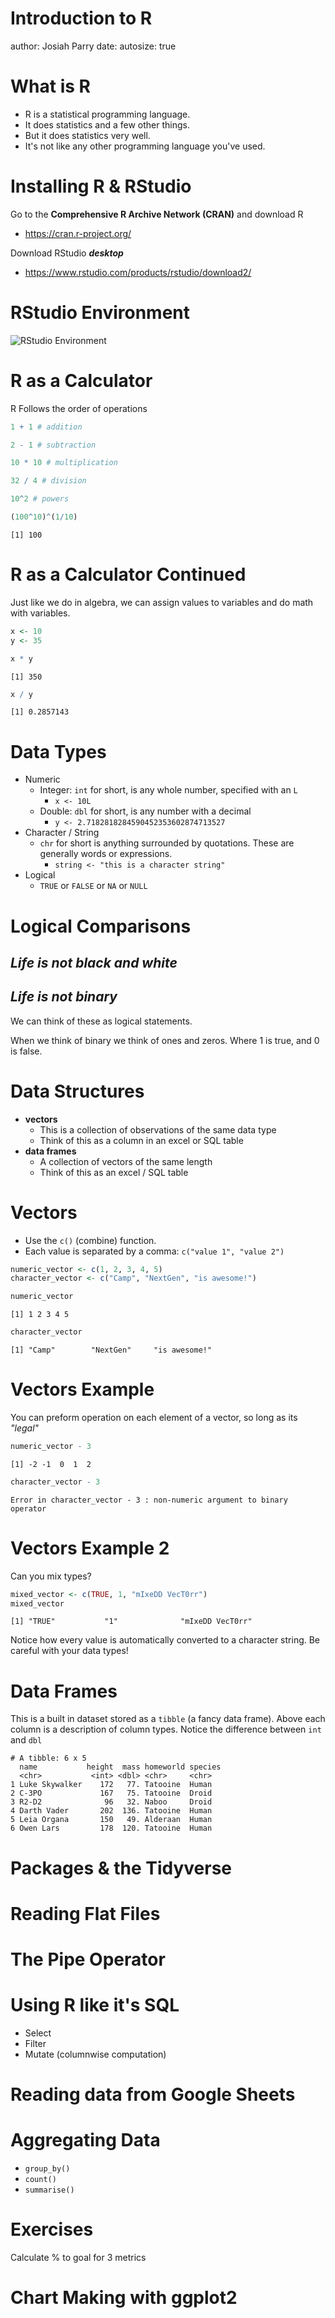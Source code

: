 Introduction to R
========================================================
author: Josiah Parry
date: 
autosize: true

What is R
========================================================

* R is a statistical programming language.
* It does statistics and a few other things.
* But it does statistics very well.
* It's not like any other programming language you've used. 


Installing R & RStudio
=====================================================

Go to the **Comprehensive R Archive Network (CRAN)** and download R
- https://cran.r-project.org/

Download RStudio **_desktop_** 
- https://www.rstudio.com/products/rstudio/download2/


RStudio Environment
========================================================


![RStudio Environment](cng/images/environment.png)

R as a Calculator
========================================================
R Follows the order of operations




```r
1 + 1 # addition

2 - 1 # subtraction

10 * 10 # multiplication

32 / 4 # division

10^2 # powers
```


```r
(100^10)^(1/10)
```

```
[1] 100
```

R as a Calculator Continued
=======================================

Just like we do in algebra, we can assign values to variables and do math with variables. 

```r
x <- 10
y <- 35

x * y
```

```
[1] 350
```

```r
x / y
```

```
[1] 0.2857143
```



Data Types
=======================================
* Numeric
  - Integer: `int` for short, is any whole number, specified with an `L`
      - `x <- 10L`
  - Double: `dbl` for short, is any number with a decimal
      - `y <- 2.7182818284590452353602874713527`
* Character / String
  - `chr` for short is anything surrounded by quotations. These are generally words or expressions.
      - `string <- "this is a character string"`
* Logical
  - `TRUE`  or  `FALSE`  or  `NA`  or  `NULL`


Logical Comparisons
=========================================

## _Life is not black and white_
## _Life is not binary_

We can think of these as logical statements.

When we think of binary we think of ones and zeros. Where 1 is true, and 0 is false. 





Data Structures
========================================================

* **vectors**
  - This is a collection of observations of the same data type
  - Think of this as a column in an excel or SQL table
* **data frames**
  - A collection of vectors of the same length
  - Think of this as an excel / SQL table
  
Vectors
========================================================

* Use the `c()` (combine) function. 
* Each value is separated by a comma: `c("value 1", "value 2")`
    

```r
numeric_vector <- c(1, 2, 3, 4, 5)
character_vector <- c("Camp", "NextGen", "is awesome!")

numeric_vector
```

```
[1] 1 2 3 4 5
```

```r
character_vector
```

```
[1] "Camp"        "NextGen"     "is awesome!"
```

Vectors Example
========================================================

You can preform operation on each element of a vector, so long as its _"legal"_

```r
numeric_vector - 3 
```

```
[1] -2 -1  0  1  2
```


```r
character_vector - 3
```

```
Error in character_vector - 3 : non-numeric argument to binary operator
```
Vectors Example 2 
========================================================
Can you mix types?


```r
mixed_vector <- c(TRUE, 1, "mIxeDD VecT0rr")
mixed_vector
```

```
[1] "TRUE"           "1"              "mIxeDD VecT0rr"
```

Notice how every value is automatically converted to a character string. Be careful with your data types! 

Data Frames
============================

This is a built in dataset stored as a `tibble` (a fancy data frame).
Above each column is a description of column types. Notice the difference between `int` and `dbl`
  

```
# A tibble: 6 x 5
  name           height  mass homeworld species
  <chr>           <int> <dbl> <chr>     <chr>  
1 Luke Skywalker    172   77. Tatooine  Human  
2 C-3PO             167   75. Tatooine  Droid  
3 R2-D2              96   32. Naboo     Droid  
4 Darth Vader       202  136. Tatooine  Human  
5 Leia Organa       150   49. Alderaan  Human  
6 Owen Lars         178  120. Tatooine  Human  
```


Packages & the Tidyverse
========================================================

Reading Flat Files 
========================================================


The Pipe Operator
========================================================


Using R like it's SQL
========================================================

* Select
* Filter
* Mutate (columnwise computation)

Reading data from Google Sheets
========================================================

Aggregating Data
========================================================
* `group_by()`
* `count()`
* `summarise()`

Exercises
========================================================

Calculate % to goal for 3 metrics


Chart Making with ggplot2
========================================================


